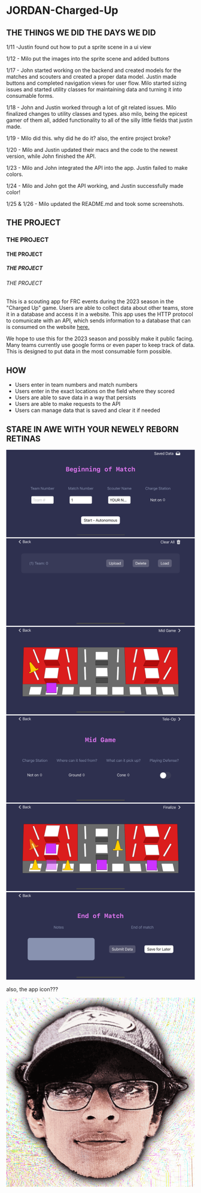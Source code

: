 # JORDAN-Charged-Up

## THE THINGS WE DID THE DAYS WE DID

1/11 -Justin found out how to put a sprite scene in a ui view

1/12 - Milo put the images into the sprite scene and added buttons

1/17 - John started working on the backend and created models for the matches and scouters and created a proper data model. Justin made buttons and completed navigation views for user flow. Milo started sizing issues and started utility classes for maintaining data and turning it into consumable forms.

1/18 - John and Justin worked through a lot of git related issues. Milo finalized changes to utility classes and types. 
also milo, being the epicest gamer of them all, added functionality to all of the silly little fields that justin made.

1/19 - Milo did this. why did he do it? also, the entire project broke?

1/20 - Milo and Justin updated their macs and the code to the newest version, while John finished the API.

1/23 - Milo and John integrated the API into the app. Justin failed to make colors.

1/24 - Milo and John got the API working, and Justin successfully made color!

1/25 & 1/26 - Milo updated the README.md and took some screenshots.

## THE PROJECT 
### THE PROJECT
#### THE PROJECT
##### THE PROJECT
###### THE PROJECT

This is a scouting app for FRC events during the 2023 season in the "Charged Up" game. Users are able to collect data about other teams, store it in a database and access it in a website. This app uses the HTTP protocol to comunicate with an API, which sends information to a database that can is consumed on the website [here.](https://robotics-scouting.vercel.app/) 

We hope to use this for the 2023 season and possibly make it public facing. Many teams currently use google forms or even paper to keep track of data. This is designed to put data in the most consumable form possible. 

## HOW

- Users enter in team numbers and match numbers
- Users enter in the exact locations on the field where they scored
- Users are able to save data in a way that persists
- Users are able to make requests to the API
- Users can manage data that is saved and clear it if needed

## STARE IN AWE WITH YOUR NEWELY REBORN RETINAS

![beginning](https://github.com/Jbay33/JORDAN-Charged-Up/blob/main/JORDAN%20Charged%20Up/Assets.xcassets/Screenshots/1.imageset/Simulator%20Screen%20Shot%20-%20iPhone%2014%20-%202023-01-25%20at%2011.23.01.png?raw=true "1")
![archive](https://github.com/Jbay33/JORDAN-Charged-Up/blob/main/JORDAN%20Charged%20Up/Assets.xcassets/Screenshots/2.imageset/Simulator%20Screen%20Shot%20-%20iPhone%2014%20-%202023-01-25%20at%2011.24.15.png?raw=true "2")
![auto](https://github.com/Jbay33/JORDAN-Charged-Up/blob/main/JORDAN%20Charged%20Up/Assets.xcassets/Screenshots/3.imageset/Simulator%20Screen%20Shot%20-%20iPhone%2014%20-%202023-01-25%20at%2011.23.32.png?raw=true "3")
![mid](https://github.com/Jbay33/JORDAN-Charged-Up/blob/main/JORDAN%20Charged%20Up/Assets.xcassets/Screenshots/4.imageset/Simulator%20Screen%20Shot%20-%20iPhone%2014%20-%202023-01-25%20at%2011.23.12.png?raw=true "4")
![teleop](https://github.com/Jbay33/JORDAN-Charged-Up/blob/main/JORDAN%20Charged%20Up/Assets.xcassets/Screenshots/5.imageset/Simulator%20Screen%20Shot%20-%20iPhone%2014%20-%202023-01-25%20at%2011.23.55.png?raw=true "5")
![finalize](https://github.com/Jbay33/JORDAN-Charged-Up/blob/main/JORDAN%20Charged%20Up/Assets.xcassets/Screenshots/6.imageset/Simulator%20Screen%20Shot%20-%20iPhone%2014%20-%202023-01-25%20at%2011.23.16.png?raw=true "6")

also, the app icon???

![app icon lovely](https://github.com/Jbay33/JORDAN-Charged-Up/blob/main/JORDAN%20Charged%20Up/Assets.xcassets/AppIcon.appiconset/final.png?raw=true "App Icon")

